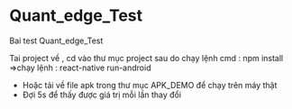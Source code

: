 # Quant_edge_Test
Bai test Quant_edge_Test

Tai project về , cd vào thư mục project sau do chạy lệnh cmd : npm install =>chạy lệnh : react-native run-android
- Hoặc tải về file apk trong thư mục APK_DEMO để chạy trên máy thật
- Đợi 5s để thấy được giá trị mỗi lần thay đổi
